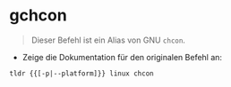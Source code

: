 # gchcon

> Dieser Befehl ist ein Alias von GNU `chcon`.

- Zeige die Dokumentation für den originalen Befehl an:

`tldr {{[-p|--platform]}} linux chcon`
